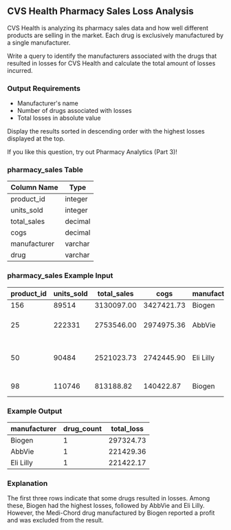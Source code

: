 ## CVS Health Pharmacy Sales Loss Analysis

CVS Health is analyzing its pharmacy sales data and how well different products are selling in the market. Each drug is exclusively manufactured by a single manufacturer.

Write a query to identify the manufacturers associated with the drugs that resulted in losses for CVS Health and calculate the total amount of losses incurred.

### Output Requirements

- Manufacturer's name
- Number of drugs associated with losses
- Total losses in absolute value

Display the results sorted in descending order with the highest losses displayed at the top.

If you like this question, try out Pharmacy Analytics (Part 3)!

### pharmacy_sales Table

| Column Name   | Type     |
|---------------|----------|
| product_id    | integer  |
| units_sold    | integer  |
| total_sales   | decimal  |
| cogs          | decimal  |
| manufacturer  | varchar  |
| drug          | varchar  |

### pharmacy_sales Example Input

| product_id | units_sold | total_sales | cogs       | manufacturer | drug                        |
|------------|------------|-------------|------------|--------------|-----------------------------|
| 156        | 89514      | 3130097.00  | 3427421.73 | Biogen       | Acyclovir                   |
| 25         | 222331     | 2753546.00  | 2974975.36 | AbbVie       | Lamivudine and Zidovudine   |
| 50         | 90484      | 2521023.73  | 2742445.90 | Eli Lilly    | Dermasorb TA Complete Kit   |
| 98         | 110746     | 813188.82   | 140422.87  | Biogen       | Medi-Chord                  |

### Example Output

| manufacturer | drug_count | total_loss  |
|--------------|------------|-------------|
| Biogen       | 1          | 297324.73   |
| AbbVie       | 1          | 221429.36   |
| Eli Lilly    | 1          | 221422.17   |

### Explanation

The first three rows indicate that some drugs resulted in losses. Among these, Biogen had the highest losses, followed by AbbVie and Eli Lilly. However, the Medi-Chord drug manufactured by Biogen reported a profit and was excluded from the result.
